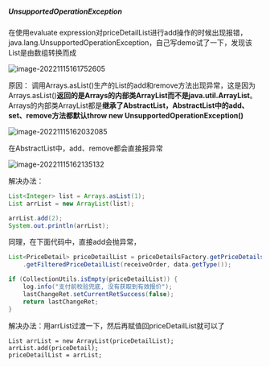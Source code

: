 ##### UnsupportedOperationException

在使用evaluate expression对priceDetailList进行add操作的时候出现报错，java.lang.UnsupportedOperationException，自己写demo试了一下，发现该List是由数组转换而成

![image-20221115161752605](https://shan-edu.oss-cn-chengdu.aliyuncs.com/img/202211151617733.png)

 原因：
	调用Arrays.asList()生产的List的add和remove方法出现异常，这是因为Arrays.asList()**返回的是Arrays的内部类ArrayList而不是java.util.ArrayList**。Arrays的内部类ArrayList都是**继承了AbstractList，AbstractList中的add、set、remove方法都默认throw new UnsupportedOperationException()**

![image-20221115162032085](https://shan-edu.oss-cn-chengdu.aliyuncs.com/img/202211151620130.png)

在AbstractList中，add、remove都会直接报异常

![image-20221115162135132](https://shan-edu.oss-cn-chengdu.aliyuncs.com/img/202211151621169.png)

解决办法：

```java
List<Integer> list = Arrays.asList(1);
List arrList = new ArrayList(list);

arrList.add(2);
System.out.println(arrList);
```

同理，在下面代码中，直接add会抛异常，

```java
List<PriceDetail> priceDetailList = priceDetailsFactory.getPriceDetailsImplWithFilter()
    .getFilteredPriceDetailList(receiveOrder, data.getType());

if (CollectionUtils.isEmpty(priceDetailList)) {
    log.info("支付前校验兜底, 没有获取到有效报价");
    lastChangeRet.setCurrentRetSuccess(false);
    return lastChangeRet;
}
```

解决办法：用arrList过渡一下，然后再赋值回priceDetailList就可以了

```
List arrList = new ArrayList(priceDetailList);
arrList.add(priceDetail);
priceDetailList = arrList;
```

